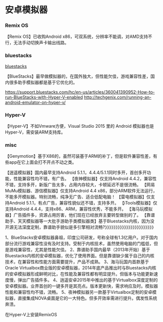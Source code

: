 # 安卓模拟器


### Remix OS
【Remix OS】已收购Android x86，可双系统，分辨率不能调，对AMD支持不行，无法手动切换声卡输出线路。

### bluestacks
[bluestacks](https://www.bluestacks.com/)

【BlueStacks】最早做模拟器的，在国外独大，但性能欠佳，游戏兼容性差，国内很多助手模拟器都是基于它优化的。

https://support.bluestacks.com/hc/en-us/articles/360041390952-How-to-run-BlueStacks-with-Hyper-V-enabled
http://techgenix.com/running-an-android-emulator-on-hyper-v/

### Hyper-V
【Hyper-V】不如Vmware方便，Visual Studio 2015 里的 Android 模拟器也是Hyper-V，需安装ARM支持库。
### misc
【Genymotion】基于X86的，虽然可装基于ARM的补丁，但是软件兼容性差，有些app在它上面会打不开点不动之类。

【逍遥模拟器】国内最早支持Android 5.1.1，4.4.4/5.1.1同时多开，首创多开功能，性能兼容性均不错，有广告。
【夜神模拟器】仅支持Android 4.4.2，兼容性不错，支持多开，新版广告太多，占用内存较大，卡顿延迟不是很流畅。
【网易MuMu模拟器、游信模拟器】仅支持Android 4.4 x86，部分ARM软件无法运行，不能多开模拟器。特别流畅，纯净无广告、适合低配电脑！
【雷电模拟器】仅支持Android 5.1.1，有点广告，兼容性貌似还不错，支持多开。
【iTools模拟器】仅支持Android 4.4.4，支持x86、ARM，兼容性优秀，不能多开。
【海马玩模拟器】广告插件多，资源占用厉害，他们现在已经放弃主要转型做别的了。
【靠谱助手、天天模拟器等一大批手游助手类模拟器类】基于Bluestacks内核，因为没开源无法深度定制，靠谱助手貌似是多引擎相对流畅?》》》》》》》》》》》》》》》》》》》》》》》


1、BlueStacks安卓模拟器鼻祖，印度公司研发，号称全球有1.3亿用户。对于国内部分流行游戏兼容性没有及时支持。受制于内核技术，虽然使用电脑的门槛低，但是游戏兼容性，尤其是性能欠佳。
2、靠谱助手国内最早（2013年开始）基于Bluestacks内核的安卓模拟器，优化了使用界面。但是靠谱缺少属于自己的内核技术，在兼容性和性能方面需要提升，产品不成熟。
3、海马玩国内首款基于Oracle Virtualbox商业版的安卓模拟器，2014年底产品推出时与Bluestacks内核的安卓模拟器形成鲜明对比，在性能及兼容性都有明显提升。但版本与功能更新速度慢，弹出广告插件多。
4、逍遥安卓2015年中推出的基于Virtualbox深度定制的安卓模拟器。业界首创的一键多开是其亮点。版本更新快，需求响应及时。模拟器性能和兼容性均不错，流畅。
5、夜神模拟器另一款基于Virtualbox定制的安卓模拟器，直接集成NOVA桌面是它的一大特色。但多开效率需进行提升。偶发性系统奔溃。

在Hyper-V上安装RemixOS 